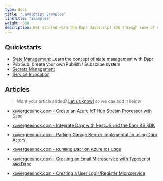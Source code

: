 ```yaml
---
type: docs
title: "JavaScript Examples"
linkTitle: "Examples"
weight: 500
description: Get started with the Dapr Javascript SDK through some of our examples!
---
```


## Quickstarts

* [State Management](https://github.com/dapr/quickstarts/tree/master/state_management/javascript/sdk): Learn the concept of state management with Dapr
* [Pub Sub](https://github.com/dapr/quickstarts/tree/master/pub_sub/javascript/sdk): Create your own Publish / Subscribe system
* [Secrets Management](https://github.com/dapr/quickstarts/tree/master/secrets_management/javascript/sdk)
* [Service Invocation](https://github.com/dapr/quickstarts/tree/master/service_invocation/javascript/http)

## Articles

> Want your article added? [Let us know!](https://github.com/dapr/js-sdk/discussions/categories/articles) so we can add it below

* [xaviergeerinck.com - Create an Azure IoT Hub Stream Processor with Dapr](https://xaviergeerinck.com/post/2022/05/19/dapr-stream-processor)

* [xaviergeerinck.com - Integrate Dapr with Nest.JS and the Dapr KS SDK](https://xaviergeerinck.com/post/2022/03/29/dapr-with-nestjs)


* [xaviergeerinck.com - Parking Garage Sensor implementation using Dapr Actors](https://xaviergeerinck.com/post/2021/10/09/parking-garage)

* [xaviergeerinck.com - Running Dapr on Azure IoT Edge](https://xaviergeerinck.com/post/2021/04/23/iot-edge)

* [xaviergeerinck.com - Creating an Email Microservice with Typescript and Dapr](https://xaviergeerinck.com/post/2021/03/25/creating-email-microservice)

* [xaviergeerinck.com - Creating a User Login/Register Microservice](https://xaviergeerinck.com/post/2020/04/10/creating-account-microservice)
